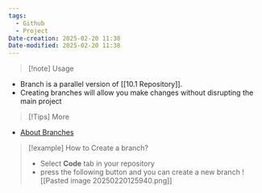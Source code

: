 ```yaml
---
tags:
  - Github
  - Project
Date-creation: 2025-02-20 11:38
Date-modified: 2025-02-20 11:38
---
```

> [!note] Usage
- Branch is a parallel version of [[10.1 Repository]]. 
- Creating branches will allow you make changes without disrupting the main project

>[!Tips] More
- [About Branches](https://docs.github.com/en/pull-requests/collaborating-with-pull-requests/proposing-changes-to-your-work-with-pull-requests/about-branches)

> [!example] How to Create a branch?
> - Select **Code** tab in your repository
> - press the following button and you can create a new branch
>   ![[Pasted image 20250220125940.png]]
>      
   

